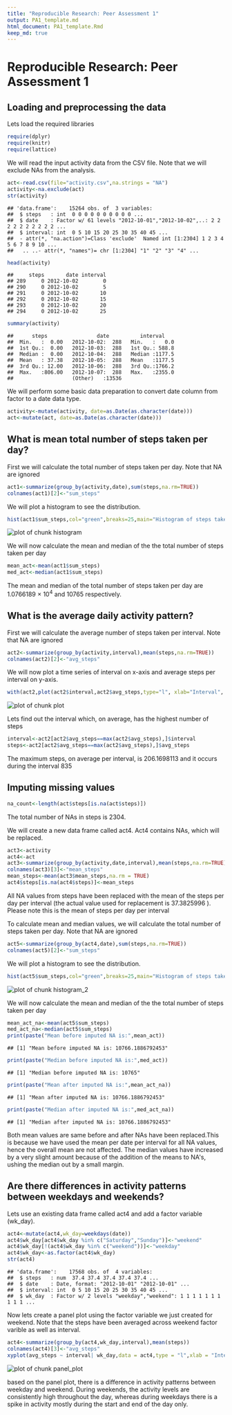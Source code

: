 ```yaml
---
title: "Reproducible Research: Peer Assessment 1"
output: PA1_template.md
html_document: PA1_template.Rmd
keep_md: true
---
```


Reproducible Research: Peer Assessment 1
===================================================================

## Loading and preprocessing the data

Lets load the required libraries

```r
require(dplyr)
require(knitr)
require(lattice)
```

We will read the input activity data from the CSV file. Note that we will exclude NAs from the analysis.

```r
act<-read.csv(file="activity.csv",na.strings = "NA")
activity<-na.exclude(act)
str(activity)
```

```
## 'data.frame':	15264 obs. of  3 variables:
##  $ steps   : int  0 0 0 0 0 0 0 0 0 0 ...
##  $ date    : Factor w/ 61 levels "2012-10-01","2012-10-02",..: 2 2 2 2 2 2 2 2 2 2 ...
##  $ interval: int  0 5 10 15 20 25 30 35 40 45 ...
##  - attr(*, "na.action")=Class 'exclude'  Named int [1:2304] 1 2 3 4 5 6 7 8 9 10 ...
##   .. ..- attr(*, "names")= chr [1:2304] "1" "2" "3" "4" ...
```

```r
head(activity)
```

```
##     steps       date interval
## 289     0 2012-10-02        0
## 290     0 2012-10-02        5
## 291     0 2012-10-02       10
## 292     0 2012-10-02       15
## 293     0 2012-10-02       20
## 294     0 2012-10-02       25
```

```r
summary(activity)
```

```
##      steps                date          interval     
##  Min.   :  0.00   2012-10-02:  288   Min.   :   0.0  
##  1st Qu.:  0.00   2012-10-03:  288   1st Qu.: 588.8  
##  Median :  0.00   2012-10-04:  288   Median :1177.5  
##  Mean   : 37.38   2012-10-05:  288   Mean   :1177.5  
##  3rd Qu.: 12.00   2012-10-06:  288   3rd Qu.:1766.2  
##  Max.   :806.00   2012-10-07:  288   Max.   :2355.0  
##                   (Other)   :13536
```

We will perform some basic data preparation to convert date column from factor to a date data type.

```r
activity<-mutate(activity, date=as.Date(as.character(date)))
act<-mutate(act, date=as.Date(as.character(date)))
```

## What is mean total number of steps taken per day?

First we will calculate the total number of steps taken per day. Note that NA are ignored

```r
act1<-summarize(group_by(activity,date),sum(steps,na.rm=TRUE))
colnames(act1)[2]<-"sum_steps"
```

We will plot a histogram to see the distribution. 

```r
hist(act1$sum_steps,col="green",breaks=25,main="Histogram of steps taken per day",xlab="Total Steps taken per day")
```

<img src="figure/histogram-1.png" title="plot of chunk histogram" alt="plot of chunk histogram" style="display: block; margin: auto auto auto 0;" />

We will now calculate the mean and median of the the total number of steps taken per day


```r
mean_act<-mean(act1$sum_steps)
med_act<-median(act1$sum_steps)
```

The mean and median of the total number of steps taken per day are 1.0766189 &times; 10<sup>4</sup> and 10765 respectively.


## What is the average daily activity pattern?

First we will calculate the average number of steps taken per interval. Note that NA are ignored


```r
act2<-summarize(group_by(activity,interval),mean(steps,na.rm=TRUE))
colnames(act2)[2]<-"avg_steps"
```

We will now plot a time series of interval on x-axis and average steps per interval on y-axis.


```r
with(act2,plot(act2$interval,act2$avg_steps,type="l", xlab="Interval", ylab="Average Steps Per Interval", main="Line plot of Avg_Steps vs Interval"))
```

<img src="figure/plot-1.png" title="plot of chunk plot" alt="plot of chunk plot" style="display: block; margin: auto auto auto 0;" />

Lets find out the interval which, on average, has the highest number of steps


```r
interval<-act2[act2$avg_steps==max(act2$avg_steps),]$interval
steps<-act2[act2$avg_steps==max(act2$avg_steps),]$avg_steps
```

The maximum steps, on average per interval, is 206.1698113 and it occurs during the interval 835 

## Imputing missing values


```r
na_count<-length(act$steps[is.na(act$steps)])
```

The total number of NAs in steps is 2304.  

We will create a new data frame called act4. Act4 contains NAs, which will be replaced.


```r
act3<-activity
act4<-act
act3<-summarize(group_by(activity,date,interval),mean(steps,na.rm=TRUE))
colnames(act3)[3]<-"mean_steps"
mean_steps<-mean(act3$mean_steps,na.rm = TRUE)
act4$steps[is.na(act4$steps)]<-mean_steps
```
All NA values from steps have been replaced with the mean of the steps per day per interval (the actual value used for replacement is 37.3825996 ). Please note this is the mean of steps per day per interval

To calculate mean and median values,  we will calculate the total number of steps taken per day. Note that NA are ignored


```r
act5<-summarize(group_by(act4,date),sum(steps,na.rm=TRUE))
colnames(act5)[2]<-"sum_steps"
```

We will plot a histogram to see the distribution. 

```r
hist(act5$sum_steps,col="green",breaks=25,main="Histogram of steps taken per day",xlab="Total Steps taken per day")
```

<img src="figure/histogram_2-1.png" title="plot of chunk histogram_2" alt="plot of chunk histogram_2" style="display: block; margin: auto auto auto 0;" />

We will now calculate the mean and median of the the total number of steps taken per day


```r
mean_act_na<-mean(act5$sum_steps)
med_act_na<-median(act5$sum_steps)
print(paste("Mean before imputed NA is:",mean_act))
```

```
## [1] "Mean before imputed NA is: 10766.1886792453"
```

```r
print(paste("Median before imputed NA is:",med_act))
```

```
## [1] "Median before imputed NA is: 10765"
```

```r
print(paste("Mean after imputed NA is:",mean_act_na))
```

```
## [1] "Mean after imputed NA is: 10766.1886792453"
```

```r
print(paste("Median after imputed NA is:",med_act_na))
```

```
## [1] "Median after imputed NA is: 10766.1886792453"
```
Both mean values are same before and after NAs have been replaced.This is because we have used the mean per date per interval for all NA values, hence the overall mean are not affected. The median values have increased by a very slight amount because of the addition of the means to NA's, ushing the median out by a small margin. 


## Are there differences in activity patterns between weekdays and weekends?

Lets use an existing data frame called act4 and add a factor variable (wk_day).


```r
act4<-mutate(act4,wk_day=weekdays(date))
act4$wk_day[act4$wk_day %in% c("Saturday","Sunday")]<-"weekend"
act4$wk_day[!(act4$wk_day %in% c("weekend"))]<-"weekday"
act4$wk_day<-as.factor(act4$wk_day)
str(act4)
```

```
## 'data.frame':	17568 obs. of  4 variables:
##  $ steps   : num  37.4 37.4 37.4 37.4 37.4 ...
##  $ date    : Date, format: "2012-10-01" "2012-10-01" ...
##  $ interval: int  0 5 10 15 20 25 30 35 40 45 ...
##  $ wk_day  : Factor w/ 2 levels "weekday","weekend": 1 1 1 1 1 1 1 1 1 1 ...
```

Now lets create a panel plot using the factor variable we just created for weekend. Note that the steps have been averaged across weekend factor varible as well as interval.


```r
act4<-summarize(group_by(act4,wk_day,interval),mean(steps))
colnames(act4)[3]<-"avg_steps"
xyplot(avg_steps ~ interval| wk_day,data = act4,type = "l",xlab = "Interval",ylab = "Number of steps",layout=c(1,2))
```

<img src="figure/panel_plot-1.png" title="plot of chunk panel_plot" alt="plot of chunk panel_plot" style="display: block; margin: auto auto auto 0;" />

based on the panel plot, there is a difference in activity patterns between weekday and weekend. During weekends, the activity levels are consistently high throughout the day, whereas during weekdays there is a spike in activity mostly during the start and end of the day only.
